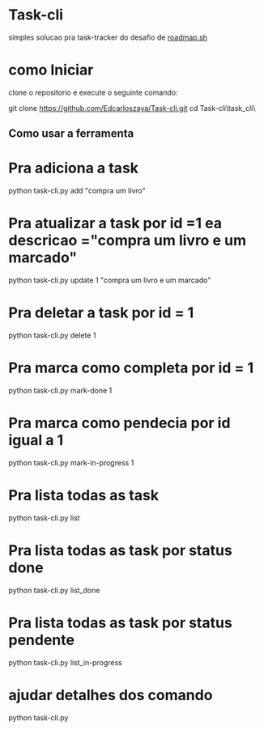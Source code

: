 # Task-cli 
simples solucao pra task-tracker do desafio de [roadmap.sh](https://roadmap.sh/backend/projects)

# como Iniciar
clone o repositorio e execute o seguinte comando:

git clone https://github.com/Edcarloszaya/Task-cli.git
cd Task-cli\task_cli\

## Como usar a ferramenta 

# Pra adiciona a task
python task-cli.py add "compra um livro"

# Pra atualizar a task  por id =1 ea descricao ="compra um livro e um marcado" 
python task-cli.py update 1 "compra um livro e um marcado"  

# Pra deletar a task por id = 1
python task-cli.py delete 1         

# Pra marca como completa por id = 1
python task-cli.py mark-done 1       

# Pra marca como pendecia por id igual a 1
python task-cli.py mark-in-progress 1   

# Pra lista todas as task
python task-cli.py list

# Pra lista todas as task por status done
python task-cli.py list_done

# Pra lista todas as task por status pendente
python task-cli.py list_in-progress

# ajudar detalhes dos comando 
python task-cli.py 